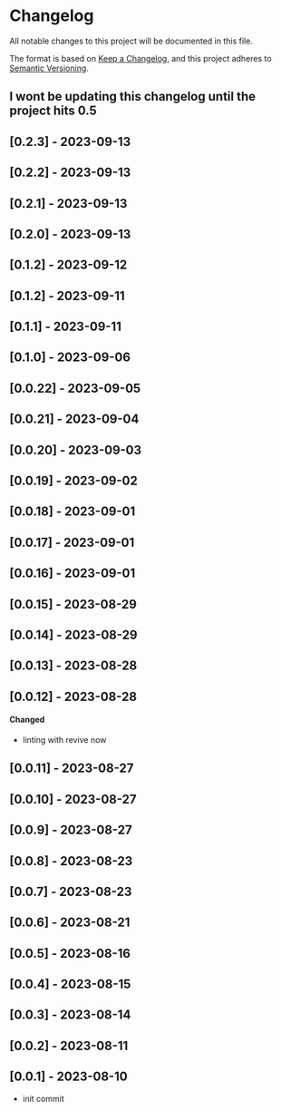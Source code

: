 # Changelog

All notable changes to this project will be documented in this file.

The format is based on [Keep a Changelog](https://keepachangelog.com/en/1.0.0/),
and this project adheres to [Semantic Versioning](https://semver.org/spec/v2.0.0.html).

## I wont be updating this changelog until the project hits 0.5

## [0.2.3] - 2023-09-13

## [0.2.2] - 2023-09-13

## [0.2.1] - 2023-09-13

## [0.2.0] - 2023-09-13

## [0.1.2] - 2023-09-12

## [0.1.2] - 2023-09-11

## [0.1.1] - 2023-09-11

## [0.1.0] - 2023-09-06

## [0.0.22] - 2023-09-05

## [0.0.21] - 2023-09-04

## [0.0.20] - 2023-09-03

## [0.0.19] - 2023-09-02

## [0.0.18] - 2023-09-01

## [0.0.17] - 2023-09-01

## [0.0.16] - 2023-09-01

## [0.0.15] - 2023-08-29

## [0.0.14] - 2023-08-29

## [0.0.13] - 2023-08-28

## [0.0.12] - 2023-08-28

#### Changed

- linting with revive now

## [0.0.11] - 2023-08-27

## [0.0.10] - 2023-08-27

## [0.0.9] - 2023-08-27

## [0.0.8] - 2023-08-23

## [0.0.7] - 2023-08-23

## [0.0.6] - 2023-08-21

## [0.0.5] - 2023-08-16

## [0.0.4] - 2023-08-15

## [0.0.3] - 2023-08-14

## [0.0.2] - 2023-08-11

## [0.0.1] - 2023-08-10

- init commit
